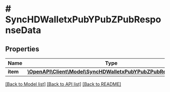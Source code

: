 # # SyncHDWalletxPubYPubZPubResponseData

## Properties

Name | Type | Description | Notes
------------ | ------------- | ------------- | -------------
**item** | [**\OpenAPI\Client\Model\SyncHDWalletxPubYPubZPubResponseItem**](SyncHDWalletxPubYPubZPubResponseItem.md) |  |

[[Back to Model list]](../../README.md#models) [[Back to API list]](../../README.md#endpoints) [[Back to README]](../../README.md)
